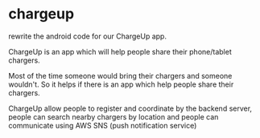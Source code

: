 # chargeup
rewrite the android code for our ChargeUp app.

ChargeUp is an app which will help people share their phone/tablet chargers.

Most of the time someone would bring their chargers and someone wouldn't. So it helps if there is an app which help people
share their chargers.

ChargeUp allow people to register and coordinate by the backend server, people can search nearby chargers by location and people
can communicate using AWS SNS (push notification service)
